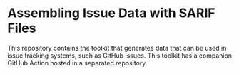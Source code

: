 # Assembling Issue Data with SARIF Files

This repository contains the toolkit that generates data that can be used in issue
tracking systems, such as GitHub Issues. This toolkit has a companion GitHub Action
hosted in a separated repository.
